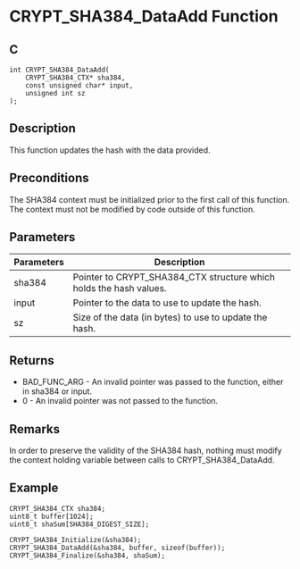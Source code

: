 # CRYPT_SHA384_DataAdd Function

## C

    int CRYPT_SHA384_DataAdd(
        CRYPT_SHA384_CTX* sha384, 
        const unsigned char* input, 
        unsigned int sz
    );

## Description

This function updates the hash with the data provided.

## Preconditions

The SHA384 context must be initialized prior to the first call of this function. The context must not be modified by code outside of this function.

## Parameters
|Parameters |Description |
|---|---|
|sha384 |Pointer to CRYPT_SHA384_CTX structure which holds the hash values. |
|input |Pointer to the data to use to update the hash. |
|sz |Size of the data (in bytes) to use to update the hash. |

## Returns 

- BAD_FUNC_ARG - An invalid pointer was passed to the function, either in sha384 or input. 
- 0 - An invalid pointer was not passed to the function.

## Remarks 

In order to preserve the validity of the SHA384 hash, nothing must modify the context holding variable between calls to CRYPT_SHA384_DataAdd.

## Example 

    CRYPT_SHA384_CTX sha384;
    uint8_t buffer[1024];
    uint8_t shaSum[SHA384_DIGEST_SIZE];

    CRYPT_SHA384_Initialize(&sha384);
    CRYPT_SHA384_DataAdd(&sha384, buffer, sizeof(buffer));
    CRYPT_SHA384_Finalize(&sha384, shaSum);